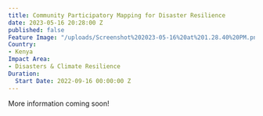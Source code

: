 ```yaml
---
title: Community Participatory Mapping for Disaster Resilience
date: 2023-05-16 20:28:00 Z
published: false
Feature Image: "/uploads/Screenshot%202023-05-16%20at%201.28.40%20PM.png"
Country:
- Kenya
Impact Area:
- Disasters & Climate Resilience
Duration:
  Start Date: 2022-09-16 00:00:00 Z
---
```


More information coming soon!